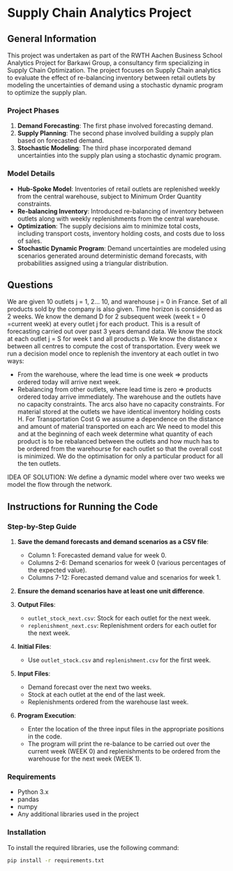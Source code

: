 # Supply Chain Analytics Project

## General Information
This project was undertaken as part of the RWTH Aachen Business School Analytics Project for Barkawi Group, a consultancy firm specializing in Supply Chain Optimization. The project focuses on Supply Chain analytics to evaluate the effect of re-balancing inventory between retail outlets by modeling the uncertainties of demand using a stochastic dynamic program to optimize the supply plan.

### Project Phases
1. **Demand Forecasting**: The first phase involved forecasting demand.
2. **Supply Planning**: The second phase involved building a supply plan based on forecasted demand.
3. **Stochastic Modeling**: The third phase incorporated demand uncertainties into the supply plan using a stochastic dynamic program.

### Model Details
- **Hub-Spoke Model**: Inventories of retail outlets are replenished weekly from the central warehouse, subject to Minimum Order Quantity constraints.
- **Re-balancing Inventory**: Introduced re-balancing of inventory between outlets along with weekly replenishments from the central warehouse.
- **Optimization**: The supply decisions aim to minimize total costs, including transport costs, inventory holding costs, and costs due to loss of sales.
- **Stochastic Dynamic Program**: Demand uncertainties are modeled using scenarios generated around deterministic demand forecasts, with probabilities assigned using a triangular distribution.

## Questions 
We are given 10 outlets j = 1, 2... 10, and warehouse j = 0 in France.
Set of all products sold by the company is also given.
Time horizon is considered as 2 weeks.
We know the demand D for 2 subsequent week (week t = 0 =current week)
at every outlet j for each product. This is a result of forecasting carried out over past 3 years demand data.
We know the stock at each outlet j = S for week t and all products p.
We know the distance x between all centres to compute the cost of transportation.
Every week we run a decision model once to replenish the inventory at each outlet in two ways:
- From the warehouse, where the lead time is one week => products ordered today will arrive next week.
- Rebalancing from other outlets, where lead time is zero => products ordered today arrive immediately.
The warehouse and the outlets have no capacity constraints. The arcs also have no capacity constraints.
For material stored at the outlets we have identical inventory holding costs H.
For Transportation Cost G we assume a dependence on the distance and amount of material transported on each arc
We need to model this and at the beginning of each week determine what quantity of each product is to be
rebalanced between the outlets and how much has to be ordered from the warehourse for each outlet
so that the overall cost is minimized.
We do the optimisation for only a particular product for all the ten outlets. 

IDEA OF SOLUTION:
We define a dynamic model where over two weeks we model the flow through the network. 

## Instructions for Running the Code

### Step-by-Step Guide
1. **Save the demand forecasts and demand scenarios as a CSV file**:
   - Column 1: Forecasted demand value for week 0.
   - Columns 2-6: Demand scenarios for week 0 (various percentages of the expected value).
   - Columns 7-12: Forecasted demand value and scenarios for week 1.

2. **Ensure the demand scenarios have at least one unit difference**.

3. **Output Files**:
   - `outlet_stock_next.csv`: Stock for each outlet for the next week.
   - `replenishment_next.csv`: Replenishment orders for each outlet for the next week.

4. **Initial Files**:
   - Use `outlet_stock.csv` and `replenishment.csv` for the first week.

5. **Input Files**:
   - Demand forecast over the next two weeks.
   - Stock at each outlet at the end of the last week.
   - Replenishments ordered from the warehouse last week.

6. **Program Execution**:
   - Enter the location of the three input files in the appropriate positions in the code.
   - The program will print the re-balance to be carried out over the current week (WEEK 0) and replenishments to be ordered from the warehouse for the next week (WEEK 1).

### Requirements
- Python 3.x
- pandas
- numpy
- Any additional libraries used in the project

### Installation
To install the required libraries, use the following command:
```bash
pip install -r requirements.txt
